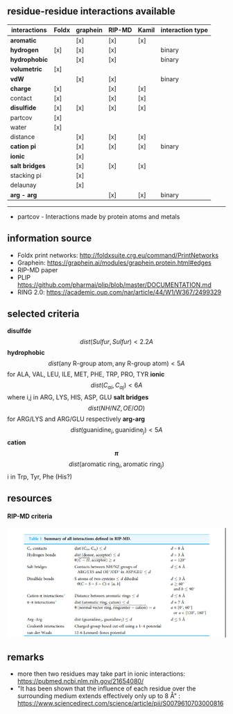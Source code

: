 

## residue-residue interactions available
|interactions|     Foldx | graphein | RIP-MD | Kamil | interaction type |
|-------|-----------|----------|--------|-------|-----------------------|
|**aromatic**|        | [x]        | [x] | [x]   |                      |
|**hydrogen**| [x]     |     [x]    | [x] | |  binary  | 
|**hydrophobic**|      |   [x]     | [x]   |  |  binary |  
|**volumetric**|  [x]  |          | | |  |
|**vdW**|              | [x]      | [x] | |  binary |
|**charge**| [x]       |           | [x] | [x] | |
|contact| [x]      |           | [x] | [x] | |
|**disulfide**| [x]    |  [x]       |  [x] | [x] | |
|partcov| [x]      |          | | |
|water| [x]        |           | | |
|distance|      |   [x]         |  [x] | [x] | |
|**cation pi**|      |    [x]        | [x] | [x] | binary |
|**ionic**|      |        [x]    | | |
|**salt bridges**|   |    [x]         | [x] | [x] | |
|stacking pi |    |     [x]         | | |
|delaunay     |    |        [x]     | | |
|**arg - arg**|       |            |  [x] | [x] | binary |
--------------------------------------


* partcov -  Interactions made by protein atoms and metals


## information source
* Foldx print networks:  http://foldxsuite.crg.eu/command/PrintNetworks
* Graphein: https://graphein.ai/modules/graphein.protein.html#edges
* RIP-MD paper
* PLIP https://github.com/pharmai/plip/blob/master/DOCUMENTATION.md
* RING 2.0: https://academic.oup.com/nar/article/44/W1/W367/2499329

## selected criteria
**disulfde**   $$dist(Sulfur, Sulfur) < 2.2 A$$
**hydrophobic** $$dist(\text{any R-group atom}, \text{any R-group atom} ) < 5 A$$ for ALA, VAL, LEU, ILE, MET, PHE, TRP, PRO, TYR
**ionic** $$dist(C_{\alpha i}, C_{\alpha j} ) < 6 A$$  where i,j in  ARG, LYS, HIS, ASP, GLU
**salt bridges** $$dist(NH/NZ, OE/OD)$$ for ARG/LYS and ARG/GLU respectively
**arg-arg** $$dist(\text{guanidine}_i, \text{guanidine}_j) < 5 A$$
**cation $$\pi$$** $$dist(\text{aromatic ring}_i, \text{aromatic ring}_j)$$ i in Trp, Tyr, Phe (His?)


## resources
#### RIP-MD criteria
![RIP-MD](img/RIP_MD_eq_table.png)


## remarks
- more then two residues may take part in ionic interactions: https://pubmed.ncbi.nlm.nih.gov/21654080/
- "It has been shown that the influence of each residue over the surrounding medium extends effectively only up to 8 Å" : https://www.sciencedirect.com/science/article/pii/S0079610703000816
